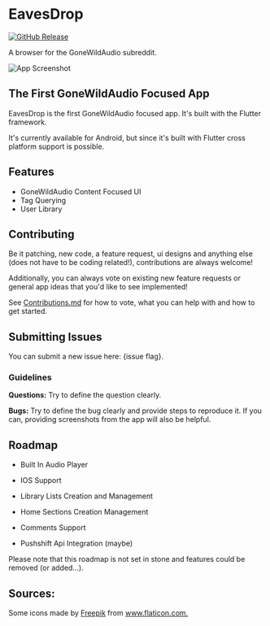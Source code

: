 # EavesDrop
[![GitHub Release](https://img.shields.io/github/downloads/hiocas/EavesDrop/total)](https://github.com/hiocas/EavesDrop/releases)

A browser for the GoneWildAudio subreddit.

![App Screenshot](https://via.placeholder.com/468x300?text=App+Screenshots+Here)

## The First GoneWildAudio Focused App
EavesDrop is the first GoneWildAudio focused app. It's built with the Flutter framework.

It's currently available for Android, but since it's built with Flutter cross platform support is possible.
## Features
- GoneWildAudio Content Focused UI
- Tag Querying
- User Library
## Contributing

Be it patching, new code, a feature request, ui designs and anything else (does not have to be coding related!), contributions are always welcome!

Additionally, you can always vote on existing new feature requests or general app ideas that you'd like to see implemented!

See [Contributions.md](Contributions.md) for how to vote, what you can help with and how to get started.
  
## Submitting Issues

You can submit a new issue here: {issue flag}.

### Guidelines
**Questions:** Try to define the question clearly.

**Bugs:** Try to define the bug clearly and provide steps to reproduce it.
If you can, providing screenshots from  the app will also be helpful.

  
## Roadmap

- Built In Audio Player

- IOS Support

- Library Lists Creation and Management

- Home Sections Creation Management

- Comments Support

- Pushshift Api Integration (maybe)

Please note that this roadmap is not set in stone and features could be removed (or added...).

## Sources:
<div>Some icons made by <a href="https://www.freepik.com" title="Freepik">Freepik</a> from <a href="https://www.flaticon.com/" title="Flaticon">www.flaticon.com.</a></div>
